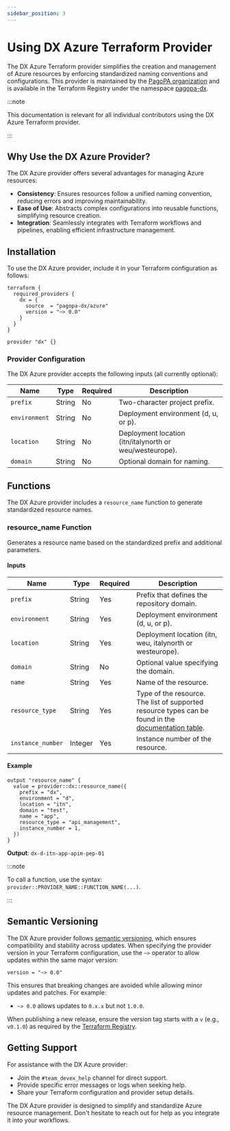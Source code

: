 ```yaml
---
sidebar_position: 3
---
```


# Using DX Azure Terraform Provider

The DX Azure Terraform provider simplifies the creation and management of Azure
resources by enforcing standardized naming conventions and configurations. This
provider is maintained by the [PagoPA organization](https://github.com/pagopa)
and is available in the Terraform Registry under the namespace
[pagopa-dx](https://registry.terraform.io/namespaces/pagopa-dx).

:::note

This documentation is relevant for all individual contributors using the DX
Azure Terraform provider.

:::

## Why Use the DX Azure Provider?

The DX Azure provider offers several advantages for managing Azure resources:

- **Consistency**: Ensures resources follow a unified naming convention,
  reducing errors and improving maintainability.
- **Ease of Use**: Abstracts complex configurations into reusable functions,
  simplifying resource creation.
- **Integration**: Seamlessly integrates with Terraform workflows and pipelines,
  enabling efficient infrastructure management.

## Installation

To use the DX Azure provider, include it in your Terraform configuration as
follows:

```hcl
terraform {
  required_providers {
    dx = {
      source  = "pagopa-dx/azure"
      version = "~> 0.0"
    }
  }
}

provider "dx" {}
```

### Provider Configuration

The DX Azure provider accepts the following inputs (all currently optional):

| Name          | Type   | Required | Description                                             |
| ------------- | ------ | -------- | ------------------------------------------------------- |
| `prefix`      | String | No       | Two-character project prefix.                           |
| `environment` | String | No       | Deployment environment (d, u, or p).                    |
| `location`    | String | No       | Deployment location (itn/italynorth or weu/westeurope). |
| `domain`      | String | No       | Optional domain for naming.                             |

## Functions

The DX Azure provider includes a `resource_name` function to generate
standardized resource names.

### resource_name Function

Generates a resource name based on the standardized prefix and additional
parameters.

#### Inputs

| Name              | Type    | Required | Description                                                                                                                                                                                                       |
| ----------------- | ------- | -------- | ----------------------------------------------------------------------------------------------------------------------------------------------------------------------------------------------------------------- |
| `prefix`          | String  | Yes      | Prefix that defines the repository domain.                                                                                                                                                                        |
| `environment`     | String  | Yes      | Deployment environment (d, u, or p).                                                                                                                                                                              |
| `location`        | String  | Yes      | Deployment location (itn, weu, italynorth or westeurope).                                                                                                                                                         |
| `domain`          | String  | No       | Optional value specifying the domain.                                                                                                                                                                             |
| `name`            | String  | Yes      | Name of the resource.                                                                                                                                                                                             |
| `resource_type`   | String  | Yes      | Type of the resource. The list of supported resource types can be found in the [documentation table](https://registry.terraform.io/providers/pagopa-dx/azure/latest/docs/functions/resource_name#resource-types). |
| `instance_number` | Integer | Yes      | Instance number of the resource.                                                                                                                                                                                  |

#### Example

```hcl
output "resource_name" {
  value = provider::dx::resource_name({
    prefix = "dx",
    environment = "d",
    location = "itn",
    domain = "test",
    name = "app",
    resource_type = "api_management",
    instance_number = 1,
  })
}
```

**Output**: `dx-d-itn-app-apim-pep-01`

:::note

To call a function, use the syntax:
`provider::PROVIDER_NAME::FUNCTION_NAME(...)`.

:::

## Semantic Versioning

The DX Azure provider follows [semantic versioning](https://semver.org/), which
ensures compatibility and stability across updates. When specifying the provider
version in your Terraform configuration, use the `~>` operator to allow updates
within the same major version:

```hcl
version = "~> 0.0"
```

This ensures that breaking changes are avoided while allowing minor updates and
patches. For example:

- `~> 0.0` allows updates to `0.x.x` but not `1.0.0`.

When publishing a new release, ensure the version tag starts with a `v` (e.g.,
`v0.1.0`) as required by the
[Terraform Registry](https://developer.hashicorp.com/terraform/registry/providers/publishing#creating-a-github-release).

## Getting Support

For assistance with the DX Azure provider:

- Join the `#team_devex_help` channel for direct support.
- Provide specific error messages or logs when seeking help.
- Share your Terraform configuration and provider setup details.

The DX Azure provider is designed to simplify and standardize Azure resource
management. Don't hesitate to reach out for help as you integrate it into your
workflows.
